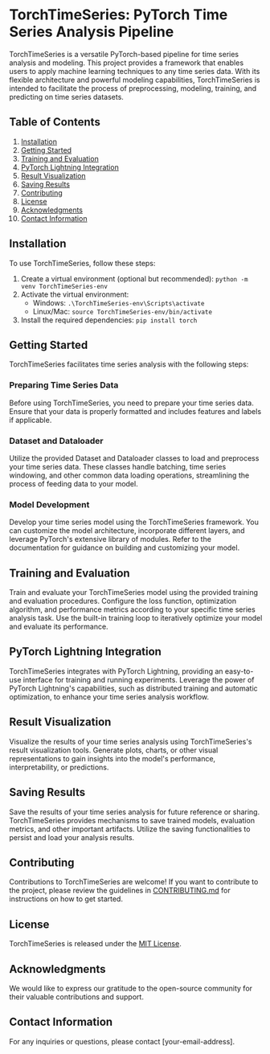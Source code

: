 # TorchTimeSeries: PyTorch Time Series Analysis Pipeline

TorchTimeSeries is a versatile PyTorch-based pipeline for time series analysis and modeling. This project provides a framework that enables users to apply machine learning techniques to any time series data. With its flexible architecture and powerful modeling capabilities, TorchTimeSeries is intended to facilitate the process of preprocessing, modeling, training, and predicting on time series datasets.

## Table of Contents

1. [Installation](#installation)
2. [Getting Started](#getting-started)
3. [Training and Evaluation](#training-and-evaluation)
4. [PyTorch Lightning Integration](#pytorch-lightning-integration)
5. [Result Visualization](#result-visualization)
6. [Saving Results](#saving-results)
7. [Contributing](#contributing)
8. [License](#license)
9. [Acknowledgments](#acknowledgments)
10. [Contact Information](#contact-information)

## Installation

To use TorchTimeSeries, follow these steps:

1. Create a virtual environment (optional but recommended): `python -m venv TorchTimeSeries-env`
2. Activate the virtual environment:
   - Windows: `.\TorchTimeSeries-env\Scripts\activate`
   - Linux/Mac: `source TorchTimeSeries-env/bin/activate`
3. Install the required dependencies: `pip install torch`

## Getting Started

TorchTimeSeries facilitates time series analysis with the following steps:

### Preparing Time Series Data

Before using TorchTimeSeries, you need to prepare your time series data. Ensure that your data is properly formatted and includes features and labels if applicable. 

### Dataset and Dataloader

Utilize the provided Dataset and Dataloader classes to load and preprocess your time series data. These classes handle batching, time series windowing, and other common data loading operations, streamlining the process of feeding data to your model.

### Model Development

Develop your time series model using the TorchTimeSeries framework. You can customize the model architecture, incorporate different layers, and leverage PyTorch's extensive library of modules. Refer to the documentation for guidance on building and customizing your model.

## Training and Evaluation

Train and evaluate your TorchTimeSeries model using the provided training and evaluation procedures. Configure the loss function, optimization algorithm, and performance metrics according to your specific time series analysis task. Use the built-in training loop to iteratively optimize your model and evaluate its performance.

## PyTorch Lightning Integration

TorchTimeSeries integrates with PyTorch Lightning, providing an easy-to-use interface for training and running experiments. Leverage the power of PyTorch Lightning's capabilities, such as distributed training and automatic optimization, to enhance your time series analysis workflow.

## Result Visualization

Visualize the results of your time series analysis using TorchTimeSeries's result visualization tools. Generate plots, charts, or other visual representations to gain insights into the model's performance, interpretability, or predictions.

## Saving Results

Save the results of your time series analysis for future reference or sharing. TorchTimeSeries provides mechanisms to save trained models, evaluation metrics, and other important artifacts. Utilize the saving functionalities to persist and load your analysis results.

## Contributing

Contributions to TorchTimeSeries are welcome! If you want to contribute to the project, please review the guidelines in [CONTRIBUTING.md](link-to-contributing.md) for instructions on how to get started.

## License

TorchTimeSeries is released under the [MIT License](https://github.com/bchenley/TorchTimeSeries/blob/main/LICENSE.txt).

## Acknowledgments

We would like to express our gratitude to the open-source community for their valuable contributions and support.

## Contact Information

For any inquiries or questions, please contact [your-email-address].

